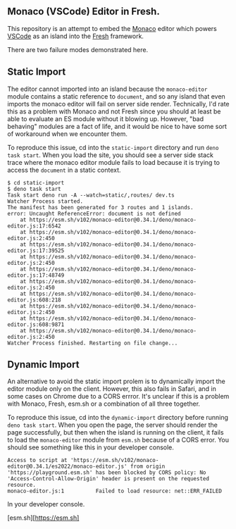 ## Monaco (VSCode) Editor in Fresh.

This repository is an attempt to embed the [Monaco][] editor which powers
[VSCode][] as an island into the [Fresh][] framework.

There are two failure modes demonstrated here.

## Static Import

The editor cannot imported into an island because the `monaco-editor`
module contains a static reference to `document`, and so any island
that even imports the monaco editor will fail on server side
render. Technically, I'd rate this as a problem with Monaco and not
Fresh since you should at least be able to evaluate an ES module
without it blowing up. However, "bad behaving" modules are a fact of
life, and it would be nice to have some sort of workaround when we
encounter them.

To reproduce this issue, cd into the `static-import` directory and run
`deno task start`. When you load the site, you should see a server
side stack trace where the monaco editor module fails to load because
it is trying to access the `document` in a static context.

``` shellsession
$ cd static-import
$ deno task start
Task start deno run -A --watch=static/,routes/ dev.ts
Watcher Process started.
The manifest has been generated for 3 routes and 1 islands.
error: Uncaught ReferenceError: document is not defined
    at https://esm.sh/v102/monaco-editor@0.34.1/deno/monaco-editor.js:17:6542
    at https://esm.sh/v102/monaco-editor@0.34.1/deno/monaco-editor.js:2:450
    at https://esm.sh/v102/monaco-editor@0.34.1/deno/monaco-editor.js:17:39525
    at https://esm.sh/v102/monaco-editor@0.34.1/deno/monaco-editor.js:2:450
    at https://esm.sh/v102/monaco-editor@0.34.1/deno/monaco-editor.js:17:48749
    at https://esm.sh/v102/monaco-editor@0.34.1/deno/monaco-editor.js:2:450
    at https://esm.sh/v102/monaco-editor@0.34.1/deno/monaco-editor.js:608:218
    at https://esm.sh/v102/monaco-editor@0.34.1/deno/monaco-editor.js:2:450
    at https://esm.sh/v102/monaco-editor@0.34.1/deno/monaco-editor.js:608:9871
    at https://esm.sh/v102/monaco-editor@0.34.1/deno/monaco-editor.js:2:450
Watcher Process finished. Restarting on file change...
```

## Dynamic Import

An alternative to avoid the static import prolem is to dynamically
import the editor module only on the client. However, this also fails
in Safari, and in some cases on Chrome due to a CORS errror. It's
unclear if this is a problem with Monaco, Fresh, esm.sh or a
combination of all three together.

To reproduce this issue, cd into the `dynamic-import` directory before
running `deno task start`. When you open the page, the server should
render the page successfully, but then when the island is running on
the client, it fails to load the `monaco-editor` module from `esm.sh`
because of a CORS error. You should see something like this in your
developer console.

``` text
Access to script at 'https://esm.sh/v102/monaco-editor@0.34.1/es2022/monaco-editor.js' from origin 'https://playground.esm.sh' has been blocked by CORS policy: No 'Access-Control-Allow-Origin' header is present on the requested resource.
monaco-editor.js:1          Failed to load resource: net::ERR_FAILED
```

In your developer console.

[Monaco]: https://microsoft.github.io/monaco-editor
[VSCode]: https://code.visualstudio.com
[Fresh]: https://fresh.deno.dev
[esm.sh][https://esm.sh]
